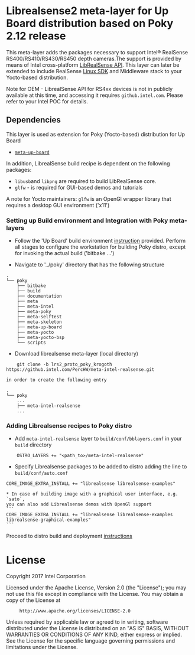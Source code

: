 Librealsense2 meta-layer for Up Board distribution based on Poky 2.12 release
============================
This meta-layer adds the packages necessary to support Intel® RealSense RS400/RS410/RS430/RS450 depth cameras.The support is provided by means of Intel cross-platform [LibRealSense API](https://github.intel.com/PerCHW/librealsense).
This layer can later be extended to include RealSense [Linux SDK](https://github.com/IntelRealSense/realsense_sdk) and Middleware stack to your Yocto-based distribution.

Note for OEM -  LibrealSense API for RS4xx devices is not in publicly available at this time, and accessing it requires ```github.intel.com```.
Please refer to your Intel POC for details.

## Dependencies
This layer is used as extension for Poky (Yocto-based) distribution for Up Board
* [`meta-up-board`](https://github.com/emutex/meta-up-board)


In addition, LibrealSense build recipe is dependent on the following packages:
* `libusb`and `libpng` are required to build LibRealSense core.
* `glfw` - is required for GUI-based demos and tutorials

A note for Yocto maintainers: `glfw` is an OpenGl wrapper library that requires a desktop GUI environment ('x11')


### Setting up Build environment and Integration with Poky meta-layers
* Follow the 'Up Board' build environment  [instruction](https://github.com/emutex/meta-up-board/tree/krogoth)  provided.
	Perform all stages to configure the workstation for building Poky distro,
	except for invoking the actual build ('bitbake ...')

* Navigate to '../poky' directory that has the following structure
```
.
└── poky
    ├── bitbake
    ├── build
    ├── documentation
    ├── meta
    ├── meta-intel
    ├── meta-poky
    ├── meta-selftest
    ├── meta-skeleton
    ├── meta-up-board
    ├── meta-yocto
    ├── meta-yocto-bsp
    └── scripts
```
* Download librealsense meta-layer (local directory)
```bitbake
	git clone -b lrs2_proto_poky_krogoth https://github.intel.com/PercHW/meta-intel-realsense.git
```
	in order to create the following entry
```
.
└── poky
    ...
    ├── meta-intel-realsense
    ...
```

### Adding Librealsense recipes to Poky distro

* Add `meta-intel-realsense` layer to `build/conf/bblayers.conf` in your `build` directory
```bitbake
	OSTRO_LAYERS += "<path_to>/meta-intel-realsense"
```
* Specify Librealsense packages to be added to distro adding the line to `build/conf/auto.conf`
```
CORE_IMAGE_EXTRA_INSTALL += "librealsense librealsense-examples"
```
	* In case of building image with a graphical user interface, e.g. `sato`,
	you can also add Librealsense demos with OpenGl support
	```
	CORE_IMAGE_EXTRA_INSTALL += "librealsense librealsense-examples librealsense-graphical-examples"
	```

Proceed to distro build and deployment  [instructions](https://github.com/emutex/meta-up-board/tree/krogoth)


License
=======
Copyright 2017 Intel Corporation

Licensed under the Apache License, Version 2.0 (the "License");
you may not use this file except in compliance with the License.
You may obtain a copy of the License at
```bitbake
	 http://www.apache.org/licenses/LICENSE-2.0
```
Unless required by applicable law or agreed to in writing, software
distributed under the License is distributed on an "AS IS" BASIS,
WITHOUT WARRANTIES OR CONDITIONS OF ANY KIND, either express or implied.
See the License for the specific language governing permissions and
limitations under the License.
